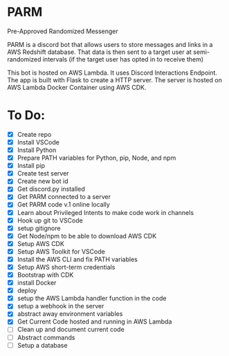 # PARM
Pre-Approved Randomized Messenger

PARM is a discord bot that allows users to store messages and links in a AWS Redshift database.
That data is then sent to a target user at semi-randomized intervals (if the target user has opted in to receive them)

This bot is hosted on AWS Lambda. It uses Discord Interactions Endpoint.
The app is built with Flask to create a HTTP server. The server is hosted on AWS Lambda Docker Container using AWS CDK.

# To Do:
- [X] Create repo
- [X] Install VSCode
- [X] Install Python
- [X] Prepare PATH variables for Python, pip, Node, and npm
- [X] Install pip
- [X] Create test server
- [X] Create new bot id
- [X] Get discord.py installed
- [X] Get PARM connected to a server
- [X] Get PARM code v.1 online locally
- [X] Learn about Privileged Intents to make code work in channels
- [X] Hook up git to VSCode
- [X] setup gitignore
- [X] Get Node/npm to be able to download AWS CDK
- [X] Setup AWS CDK
- [X] Setup AWS Toolkit for VSCode
- [X] Install the AWS CLI and fix PATH variables
- [X] Setup AWS short-term credentials
- [X] Bootstrap with CDK
- [X] install Docker
- [X] deploy
- [X] setup the AWS Lambda handler function in the code
- [X] setup a webhook in the server
- [X] abstract away environment variables
- [X] Get Current Code hosted and running in AWS Lambda
- [ ] Clean up and document current code
- [ ] Abstract commands
- [ ] Setup a database
